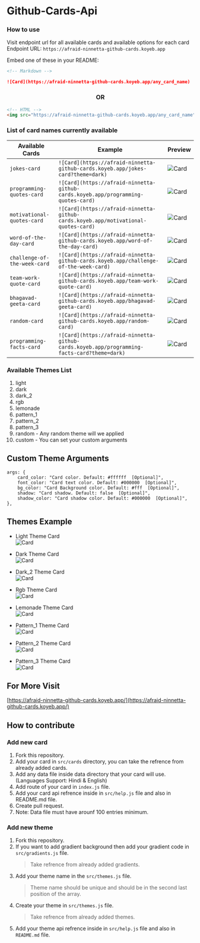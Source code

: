 # Github-Cards-Api

### How to use

Visit endpoint url for all available cards and available options for each card <br/>
Endpoint URL: `https://afraid-ninnetta-github-cards.koyeb.app`

Embed one of these in your README:

```md
<!-- Markdown -->

![Card](https://afraid-ninnetta-github-cards.koyeb.app/any_card_name)
```

<h3 align="center">OR</h3>

```html
<!-- HTML -->
<img src="https://afraid-ninnetta-github-cards.koyeb.app/any_card_name" alt="Card" />
```

### List of card names currently available

| Available Cards | Example | Preview |
| --------------- | ------- | ------- |
| `jokes-card` | `![Card](https://afraid-ninnetta-github-cards.koyeb.app/jokes-card?theme=dark)` | ![Card](https://afraid-ninnetta-github-cards.koyeb.app/jokes-card?theme=dark) |
| `programming-quotes-card` | `![Card](https://afraid-ninnetta-github-cards.koyeb.app/programming-quotes-card)` | ![Card](https://afraid-ninnetta-github-cards.koyeb.app/programming-quotes-card) |
| `motivational-quotes-card` | `![Card](https://afraid-ninnetta-github-cards.koyeb.app/motivational-quotes-card)` | ![Card](https://afraid-ninnetta-github-cards.koyeb.app/motivational-quotes-card) |
| `word-of-the-day-card` | `![Card](https://afraid-ninnetta-github-cards.koyeb.app/word-of-the-day-card)` | ![Card](https://afraid-ninnetta-github-cards.koyeb.app/word-of-the-day-card) |
| `challenge-of-the-week-card` | `![Card](https://afraid-ninnetta-github-cards.koyeb.app/challenge-of-the-week-card)` | ![Card](https://afraid-ninnetta-github-cards.koyeb.app/challenge-of-the-week-card) |
| `team-work-quote-card` | `![Card](https://afraid-ninnetta-github-cards.koyeb.app/team-work-quote-card)` | ![Card](https://afraid-ninnetta-github-cards.koyeb.app/team-work-quote-card) |
| `bhagavad-geeta-card` | `![Card](https://afraid-ninnetta-github-cards.koyeb.app/bhagavad-geeta-card)` | ![Card](https://afraid-ninnetta-github-cards.koyeb.app/bhagavad-geeta-card) |
| `random-card` | `![Card](https://afraid-ninnetta-github-cards.koyeb.app/random-card)` | ![Card](https://afraid-ninnetta-github-cards.koyeb.app/random-card) |
| `programming-facts-card` | `![Card](https://afraid-ninnetta-github-cards.koyeb.app/programming-facts-card?theme=dark)` | ![Card](https://afraid-ninnetta-github-cards.koyeb.app/programming-facts-card?theme=dark) |

### Available Themes List

1. light
2. dark
3. dark_2
4. rgb
5. lemonade
6. pattern_1
7. pattern_2
8. pattern_3
9. random - Any random theme will we applied
10. custom - You can set your custom arguments

## Custom Theme Arguments

```JS
args: {
    card_color: "Card color. Default: #ffffff  [Optional]",
    font_color: "Card text color. Default: #000000  [Optional]",
    bg_color: "Card Background color. Default: #fff  [Optional]",
    shadow: "Card shadow. Default: false  [Optional]",
    shadow_color: "Card shadow color. Default: #000000  [Optional]",
},
```

## Themes Example

- Light Theme Card <br/>
  ![Card](https://afraid-ninnetta-github-cards.koyeb.app/jokes-card?theme=light)

- Dark Theme Card <br/>
  ![Card](https://afraid-ninnetta-github-cards.koyeb.app/jokes-card?theme=dark)

- Dark_2 Theme Card <br/>
  ![Card](https://afraid-ninnetta-github-cards.koyeb.app/jokes-card?theme=dark_2)

- Rgb Theme Card <br/>
  ![Card](https://afraid-ninnetta-github-cards.koyeb.app/jokes-card?theme=rgb)

- Lemonade Theme Card <br/>
  ![Card](https://afraid-ninnetta-github-cards.koyeb.app/jokes-card?theme=lemonade)

- Pattern_1 Theme Card <br/>
  ![Card](https://afraid-ninnetta-github-cards.koyeb.app/jokes-card?theme=pattern_1)

- Pattern_2 Theme Card <br/>
  ![Card](https://afraid-ninnetta-github-cards.koyeb.app/jokes-card?theme=pattern_2)

- Pattern_3 Theme Card <br/>
  ![Card](https://afraid-ninnetta-github-cards.koyeb.app/jokes-card?theme=pattern_3)

## For More Visit

[https://afraid-ninnetta-github-cards.koyeb.app/](https://afraid-ninnetta-github-cards.koyeb.app/)

## How to contribute

### Add new card

1. Fork this repository.
2. Add your card in `src/cards` directory, you can take the refrence from already added cards.
3. Add any data file inside data directory that your card will use. (Languages Support: Hindi & English)
4. Add route of your card in `index.js` file.
5. Add your card api refrence inside in `src/help.js` file and also in README.md file.
6. Create pull request.
7. Note: Data file must have arounf 100 entries minimum.

### Add new theme

1. Fork this repository.
2. If you want to add gradient background then add your gradient code in `src/gradients.js` file.
   > Take refrence from already added gradients.
3. Add your theme name in the `src/themes.js` file.
   > Theme name should be unique and should be in the second last position of the array.
4. Create your theme in `src/themes.js` file.
   > Take refrence from already added themes.
5. Add your theme api refrence inside in `src/help.js` file and also in `README.md` file.

